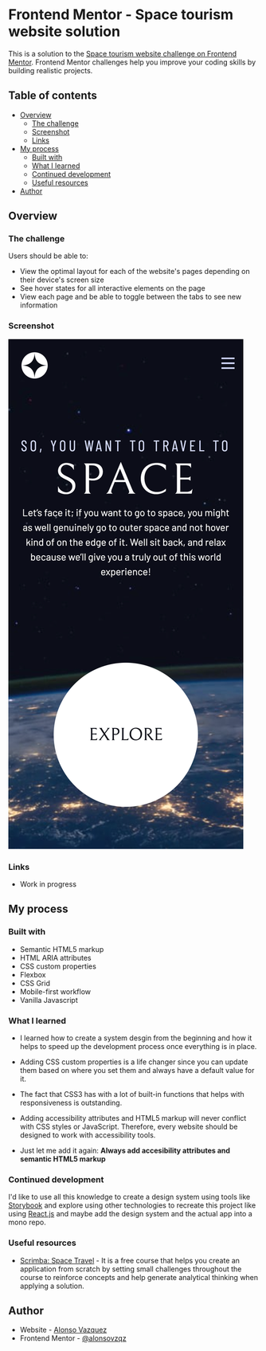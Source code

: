 # Frontend Mentor - Space tourism website solution

This is a solution to the [Space tourism website challenge on Frontend Mentor](https://www.frontendmentor.io/challenges/space-tourism-multipage-website-gRWj1URZ3). Frontend Mentor challenges help you improve your coding skills by building realistic projects. 

## Table of contents

- [Overview](#overview)
  - [The challenge](#the-challenge)
  - [Screenshot](#screenshot)
  - [Links](#links)
- [My process](#my-process)
  - [Built with](#built-with)
  - [What I learned](#what-i-learned)
  - [Continued development](#continued-development)
  - [Useful resources](#useful-resources)
- [Author](#author)


## Overview

### The challenge

Users should be able to:

- View the optimal layout for each of the website's pages depending on their device's screen size
- See hover states for all interactive elements on the page
- View each page and be able to toggle between the tabs to see new information

### Screenshot

![](./screenshot.png)

### Links

 - Work in progress

## My process

### Built with

- Semantic HTML5 markup
- HTML ARIA attributes
- CSS custom properties
- Flexbox
- CSS Grid
- Mobile-first workflow
- Vanilla Javascript


### What I learned

- I learned how to create a system desgin from the beginning and how it helps to speed up the development process once everything is in place.

- Adding CSS custom properties is a life changer since you can update them based on where you set them and always have a default value for it.

- The fact that CSS3 has with a lot of built-in functions that helps with responsiveness is outstanding.

- Adding accessibility attributes and HTML5 markup will never conflict with CSS styles or JavaScript. Therefore, every website should be designed to work with accessibility tools.

- Just let me add it again: **Always add accesibility attributes and semantic HTML5 markup**


### Continued development

I'd like to use all this knowledge to create a design system using tools like [Storybook](https://storybook.js.org/) and explore using other technologies to recreate this project like using [React.js](https://react.dev/) and maybe add the design system and the actual app into a mono repo.

### Useful resources

- [Scrimba: Space Travel](https://scrimba.com/learn/spacetravel) - It is a free course that helps you create an application from scratch by setting small challenges throughout the course to reinforce concepts and help generate analytical thinking when applying a solution.


## Author

- Website - [Alonso Vazquez](https://github.com/alonsovzqz)
- Frontend Mentor - [@alonsovzqz](https://www.frontendmentor.io/profile/alonsovzqz)

